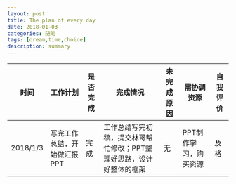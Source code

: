 ```yaml
---
layout: post
title: The plan of every day
date: 2018-01-03
categories: 随笔
tags: [dream,time,choice]
description: summary
---
```


|时间|工作计划|是否完成|完成情况|未完成原因|需协调资源|自我评价|
|--|--|--|--|--|--|--|
|2018/1/3|写完工作总结，开始做汇报PPT|完成|工作总结写完初稿，提交林哥帮忙修改；PPT整理好思路，设计好整体的框架|无|PPT制作学习，购买资源|及格|
